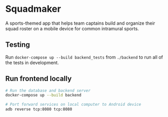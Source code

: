 # Squadmaker
A sports-themed app that helps team captains build and organize their squad roster on a mobile device for common intramural sports.

## Testing

Run `docker-compose up --build backend_tests` from `./backend` to run all of the tests in development.

## Run frontend locally

``` sh
# Run the database and backend server
docker-compose up --build backend

# Port forward services on local computer to Android device
adb reverse tcp:8080 tcp:8080
```
